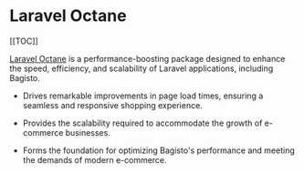 # Laravel Octane

[[TOC]]

[Laravel Octane](https://laravel.com/docs/10.x/octane) is a performance-boosting package designed to enhance the speed, efficiency, and scalability of Laravel applications, including Bagisto.

- Drives remarkable improvements in page load times, ensuring a seamless and responsive shopping experience.

- Provides the scalability required to accommodate the growth of e-commerce businesses.

- Forms the foundation for optimizing Bagisto's performance and meeting the demands of modern e-commerce.